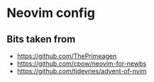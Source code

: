 # Neovim config

## Bits taken from
- https://github.com/ThePrimeagen
- https://github.com/cpow/neovim-for-newbs
- https://github.com/tjdevries/advent-of-nvim
